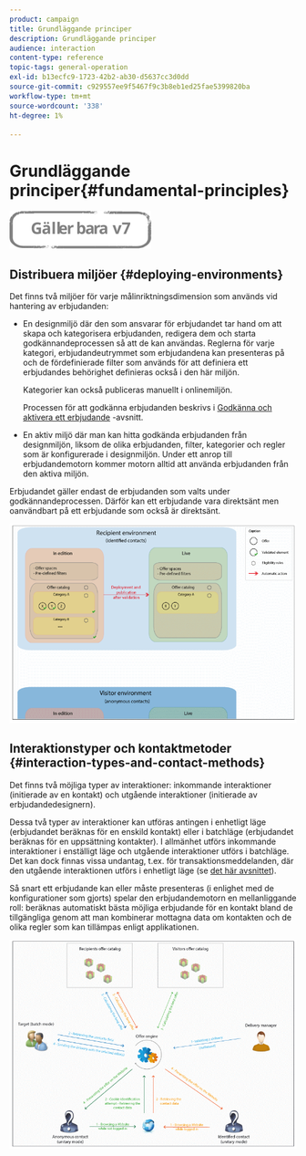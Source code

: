 ```yaml
---
product: campaign
title: Grundläggande principer
description: Grundläggande principer
audience: interaction
content-type: reference
topic-tags: general-operation
exl-id: b13ecfc9-1723-42b2-ab30-d5637cc3d0dd
source-git-commit: c929557ee9f5467f9c3b8eb1ed25fae5399820ba
workflow-type: tm+mt
source-wordcount: '338'
ht-degree: 1%

---
```


# Grundläggande principer{#fundamental-principles}

![](../../assets/v7-only.svg)

## Distribuera miljöer {#deploying-environments}

Det finns två miljöer för varje målinriktningsdimension som används vid hantering av erbjudanden:

* En designmiljö där den som ansvarar för erbjudandet tar hand om att skapa och kategorisera erbjudanden, redigera dem och starta godkännandeprocessen så att de kan användas. Reglerna för varje kategori, erbjudandeutrymmet som erbjudandena kan presenteras på och de fördefinierade filter som används för att definiera ett erbjudandes behörighet definieras också i den här miljön.

   Kategorier kan också publiceras manuellt i onlinemiljön.

   Processen för att godkänna erbjudanden beskrivs i [Godkänna och aktivera ett erbjudande](../../interaction/using/approving-and-activating-an-offer.md) -avsnitt.

* En aktiv miljö där man kan hitta godkända erbjudanden från designmiljön, liksom de olika erbjudanden, filter, kategorier och regler som är konfigurerade i designmiljön. Under ett anrop till erbjudandemotorn kommer motorn alltid att använda erbjudanden från den aktiva miljön.

Erbjudandet gäller endast de erbjudanden som valts under godkännandeprocessen. Därför kan ett erbjudande vara direktsänt men oanvändbart på ett erbjudande som också är direktsänt.

![](assets/architecture_interaction1.png)

## Interaktionstyper och kontaktmetoder {#interaction-types-and-contact-methods}

Det finns två möjliga typer av interaktioner: inkommande interaktioner (initierade av en kontakt) och utgående interaktioner (initierade av erbjudandedesignern).

Dessa två typer av interaktioner kan utföras antingen i enhetligt läge (erbjudandet beräknas för en enskild kontakt) eller i batchläge (erbjudandet beräknas för en uppsättning kontakter). I allmänhet utförs inkommande interaktioner i enställigt läge och utgående interaktioner utförs i batchläge. Det kan dock finnas vissa undantag, t.ex. för transaktionsmeddelanden, där den utgående interaktionen utförs i enhetligt läge (se [det här avsnittet](../../message-center/using/about-transactional-messaging.md)).

Så snart ett erbjudande kan eller måste presenteras (i enlighet med de konfigurationer som gjorts) spelar den erbjudandemotorn en mellanliggande roll: beräknas automatiskt bästa möjliga erbjudande för en kontakt bland de tillgängliga genom att man kombinerar mottagna data om kontakten och de olika regler som kan tillämpas enligt applikationen.

![](assets/architecture_interaction2.png)
